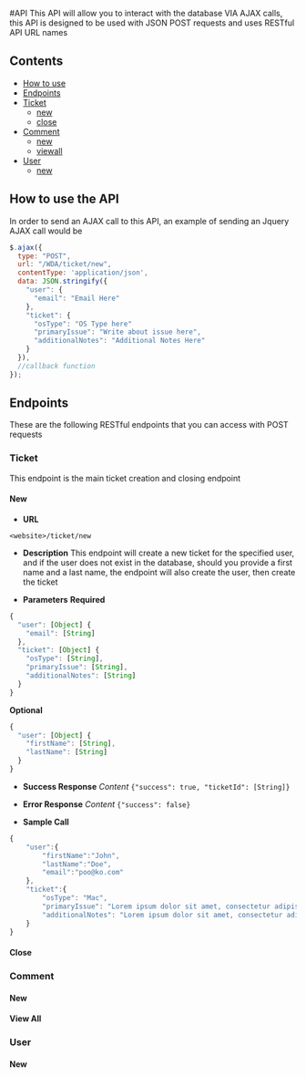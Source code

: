 #API
This API will allow you to interact with the database VIA AJAX calls,
this API is designed to be used with JSON POST requests and uses RESTful API
URL names

## Contents
* [How to use](https://github.com/chloe747/WDA/tree/feature/REST-API/API#how-to-use-the-api)
* [Endpoints](https://github.com/chloe747/WDA/tree/feature/REST-API/API#endpoints)
* [Ticket](https://github.com/chloe747/WDA/tree/feature/REST-API/API#ticket)
  * [new](https://github.com/chloe747/WDA/tree/feature/REST-API/API#new)
  * [close](https://github.com/chloe747/WDA/tree/feature/REST-API/API#close)
* [Comment](https://github.com/chloe747/WDA/tree/feature/REST-API/API#comment)
  * [new](https://github.com/chloe747/WDA/tree/feature/REST-API/API#new-1)
  * [viewall](https://github.com/chloe747/WDA/tree/feature/REST-API/API#view-all)
* [User](https://github.com/chloe747/WDA/tree/feature/REST-API/API#user)
  * [new](https://github.com/chloe747/WDA/tree/feature/REST-API/API#new-2)

## How to use the API
In order to send an AJAX call to this API, an example of sending an Jquery AJAX
call would be
```javascript
$.ajax({
  type: "POST",
  url: "/WDA/ticket/new",
  contentType: 'application/json',
  data: JSON.stringify({
    "user": {
      "email": "Email Here"
    },
    "ticket": {
      "osType": "OS Type here"
      "primaryIssue": "Write about issue here",
      "additionalNotes": "Additional Notes Here"
    }
  }),
  //callback function
});
```

## Endpoints
These are the following RESTful endpoints that you can access with POST requests
### Ticket
This endpoint is the main ticket creation and closing endpoint
#### New
* **URL**
```
<website>/ticket/new
```

* **Description**
This endpoint will create a new ticket for the specified user, and if the user
does not exist in the database, should you provide a first name and a last
name, the endpoint will also create the user, then create the ticket

* **Parameters**
**Required**
```javascript
{
  "user": [Object] {
    "email": [String]
  },
  "ticket": [Object] {
    "osType": [String],
    "primaryIssue": [String],
    "additionalNotes": [String]
  }
}
```

**Optional**
```javascript
{
  "user": [Object] {
    "firstName": [String],
    "lastName": [String]
  }
}
```

* **Success Response**
  *Content* `{"success": true, "ticketId": [String]}`

* **Error Response**
  *Content* `{"success": false}`

* **Sample Call**
```javascript
{
    "user":{
        "firstName":"John",
        "lastName":"Doe",
        "email":"poo@ko.com"
    },
    "ticket":{
        "osType": "Mac",
        "primaryIssue": "Lorem ipsum dolor sit amet, consectetur adipiscing elit. Duis fringilla malesuada nisi eget egestas. Aenean sollicitudin euismod tellus, ac bibendum sapien. Nam vestibulum vestibulum nunc sit amet sagittis. Cras nec posuere erat. Sed laoreet odio et turpis vestibulum, in venenatis dolor egestas. Vivamus dui libero, maximus tristique faucibus et, facilisis eget augue. Aliquam vitae dignissim orci. Pellentesque enim urna, vulputate ut arcu accumsan, mattis scelerisque nisl. Quisque dui ipsum, tempor eu dolor vel, finibus euismod dui. Quisque in elit maximus, congue velit ac, porttitor lacus. Aenean malesuada mollis lacus, cursus iaculis metus sodales a. Sed pulvinar sodales lectus. Proin in tempor tellus, at ornare massa. Donec at diam orci. Donec mattis tellus nibh, quis auctor urna porta sit amet. Nullam vel malesuada orci. Vestibulum dolor erat, imperdiet ac leo quis, interdum pellentesque leo. Donec cursus ornare quam quis semper. Donec posuere ullamcorper odio id condimentum. In sit amet sem vulputate, laoreet nisi ac, cursus enim.",
        "additionalNotes": "Lorem ipsum dolor sit amet, consectetur adipiscing elit. Morbi viverra pharetra ex, eget imperdiet elit hendrerit sit amet. Mauris ut."
    }
}
```
#### Close
### Comment
#### New
#### View All
### User
#### New
